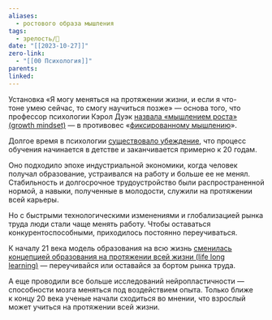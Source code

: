 ```yaml
---
aliases:
  - ростового образа мышления
tags:
  - зрелость/🌱
date: "[[2023-10-27]]"
zero-link:
  - "[[00 Психология]]"
parents: 
linked:
---
```

Установка «Я могу меняться на протяжении жизни, и если я что-тоне умею сейчас, то смогу научиться позже» — основа того, что профессор психологии Кэрол Дуэк [назвала «мышлением роста» (growth mindset)](https://psycnet.apa.org/record/2006-08575-000) — в противовес «[фиксированному мышлению](Фиксированное%20мышление.md)».

Долгое время в психологии [существовало убеждение](https://doi.org/10.1155/2014/541870), что процесс обучения начинается в детстве и заканчивается примерно к 20 годам.

Оно подходило эпохе индустриальной экономики, когда человек получал образование, устраивался на работу и больше ее не менял. Стабильность и долгосрочное трудоустройство были распространенной нормой, а навыки, полученные в молодости, служили на протяжении всей карьеры.

Но с быстрыми технологическими изменениями и глобализацией рынка труда люди стали чаще менять работу. Чтобы оставаться конкурентоспособными, приходилось постоянно переучиваться.

К началу 21 века модель образования на всю жизнь [сменилась концепцией образования на протяжении всей жизни (life long learning)](https://www.scirp.org/html/3-6303120_69421.htm) — переучивайся или оставайся за бортом рынка труда.

А еще проводили все больше исследований нейропластичности — способности мозга меняться под воздействием опыта. Только ближе к концу 20 века ученые начали сходиться во мнении, что взрослый может учиться на протяжении всей жизни.